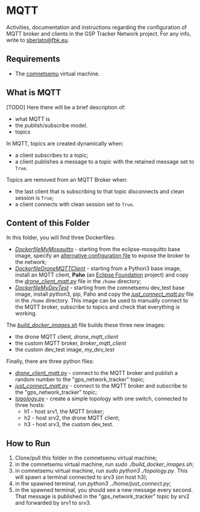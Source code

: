 # MQTT 

Activities, documentation and instructions regarding the configuration of MQTT broker and clients in the GSP Tracker Network project. For any info, write to sberlato@fbk.eu.


## Requirements

* The [comnetsemu](https://git.comnets.net/public-repo/comnetsemu) virtual machine.


## What is MQTT

[TODO] Here there will be a brief description of: 
* what MQTT is
* the publish/subscribe model.
* topics


In MQTT, topics are created dynamically when:
* a client subscribes to a topic;
* a client publishes a message to a topic with the retained message set to `True`.

Topics are removed from an MQTT Broker when:
* the last client that is subscribing to that topic disconnects and clean session is `True`;
* a client connects with clean session set to `True`.



## Content of this Folder

In this folder, you will find three Dockerfiles:
* [*DockerfileMyMosquitto*](DockerfileMyMosquitto) - starting from the eclipse-mosquitto base image, specify an [alternative configuration file](./mosquitto.conf) to expose the broker to the network;
* [*DockerfileDroneMQTTClient*](DockerfileDroneMQTTClient) - starting from a Python3 base image, install an MQTT client, **Paho** (an [Eclipse Foundation](https://www.eclipse.org/org/foundation/) project) and copy the [*drone_client_mqtt.py*](./drone_client_mqtt.py) file in the `/home` directory;
* [*DockerfileMyDevTest*](DockerfileMyDevTest) - starting from the comnetsemu dev_test base image, install python3, pip, Paho and copy the [*just_connect_mqtt.py*](./just_connect_mqtt.py) file in the `/home` directory. This image can be used to manually connect to the MQTT broker, subscribe to topics and check that everything is working.

The [*build_docker_images.sh*](build_docker_images.sh) file builds these three new images:
* the drone MQTT client, *drone_mqtt_client*
* the custom MQTT broker, *broker_mqtt_client*
* the custom dev_test image, *my_dev_test*

Finally, there are three python files:
* [*drone_client_mqtt.py*](./drone_client_mqtt.py) - connect to the MQTT broker and publish a random number to the "gps_network_tracker" topic;
* [*just_connect_mqtt.py*](./just_connect_mqtt.py) - connect to the MQTT broker and subscribe to the "gps_network_tracker" topic;
* [*topology.py*](./topology.py) - create a simple topology with one switch, connected to three hosts:
    * h1 - host srv1, the MQTT broker;
    * h2 - host srv2, the drone MQTT client;  
    * h3 - host srv3, the custom dev_test.



## How to Run

1. Clone/pull this folder in the comnetsemu virtual machine;
2. in the comnetsemu virtual machine, run *sudo ./build_docker_images.sh*;
3. in comnetsemu virtual machine, run *sudo python3 ./topology.py*. This will spawn a terminal connected to srv3 (on host h3);
4. in the spawned terminal, run *python3 ../home/just_connect.py*;
5. in the spawned terminal, you should see a new message every second. That message is published in the "gps_network_tracker" topic by srv2 and forwarded by srv1 to srv3.